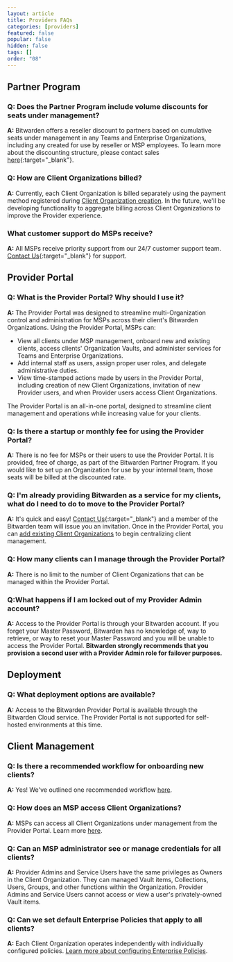 ```yaml
---
layout: article
title: Providers FAQs
categories: [providers]
featured: false
popular: false
hidden: false
tags: []
order: "08"
---
```


## Partner Program

### Q: Does the Partner Program include volume discounts for seats under management?

**A:** Bitwarden offers a reseller discount to partners based on cumulative seats under management in any Teams and Enterprise Organizations, including any created for use by reseller or MSP employees. To learn more about the discounting structure, please contact sales [here](https://bitwarden.com/contact/){:target="\_blank"}.

### Q: How are Client Organizations billed?

**A:** Currently, each Client Organization is billed separately using the payment method registered during [Client Organization creation]({{site.baseurl}}/client-org-setup/). In the future, we'll be developing functionality to aggregate billing across Client Organizations to improve the Provider experience.

### What customer support do MSPs receive?

**A:** All MSPs receive priority support from our 24/7 customer support team. [Contact Us](https://bitwarden.com/contact/){:target="\_blank"} for support.

## Provider Portal

### Q: What is the Provider Portal? Why should I use it?

**A:** The Provider Portal was designed to streamline multi-Organization control and administration for MSPs across their client's Bitwarden Organizations. Using the Provider Portal, MSPs can:

- View all clients under MSP management, onboard new and existing clients, access clients' Organization Vaults, and administer services for Teams and Enterprise Organizations.
- Add internal staff as users, assign proper user roles, and delegate administrative duties.
- View time-stamped actions made by users in the Provider Portal, including creation of new Client Organizations, invitation of new Provider users, and when Provider users access Client Organizations.

The Provider Portal is an all-in-one portal, designed to streamline client management and operations while increasing value for your clients.

### Q: Is there a startup or monthly fee for using the Provider Portal?

**A:** There is no fee for MSPs or their users to use the Provider Portal. It is provided, free of charge, as part of the Bitwarden Partner Program. If you would like to set up an Organization for use by your internal team, those seats will be billed at the discounted rate.

### Q: I'm already providing Bitwarden as a service for my clients, what do I need to do to move to the Provider Portal?

**A:** It's quick and easy! [Contact Us](https://bitwarden.com/contact/){:target="\_blank"} and a member of the Bitwarden team will issue you an invitation. Once in the Provider Portal, you can [add existing Client Organizations]({{site.baseurl}}/add-existing-client-org/) to begin centralizing client management.

### Q: How many clients can I manage through the Provider Portal?

**A:** There is no limit to the number of Client Organizations that can be managed within the Provider Portal.

### Q:What happens if I am locked out of my Provider Admin account?

**A:** Access to the Provider Portal is through your Bitwarden account. If you forget your Master Password, Bitwarden has no knowledge of, way to retrieve, or way to reset your Master Password and you will be unable to access the Provider Portal. **Bitwarden strongly recommends that you provision a second user with a Provider Admin role for failover purposes.**

## Deployment

### Q: What deployment options are available?

**A:** Access to the Bitwarden Provider Portal is available through the Bitwarden Cloud service. The Provider Portal is not supported for self-hosted environments at this time.

## Client Management

### Q: Is there a recommended workflow for onboarding new clients?

**A:** Yes! We've outlined one recommended workflow [here]({{site.baseurl}}/client-org-setup/).

### Q: How does an MSP access Client Organizations?

**A:** MSPs can access all Client Organizations under management from the Provider Portal. Learn more [here]({{site.baseurl}}/manage-client-orgs/).

### Q: Can an MSP administrator see or manage credentials for all clients?

**A:** Provider Admins and Service Users have the same privileges as Owners in the Client Organization. They can managed Vault items, Collections, Users, Groups, and other functions within the Organization. Provider Admins and Service Users cannot access or view a user's privately-owned Vault items.

### Q: Can we set default Enterprise Policies that apply to all clients?

**A:** Each Client Organization operates independently with individually configured policies. [Learn more about configuring Enterprise Policies]({{site.baseurl}}/policies/).
